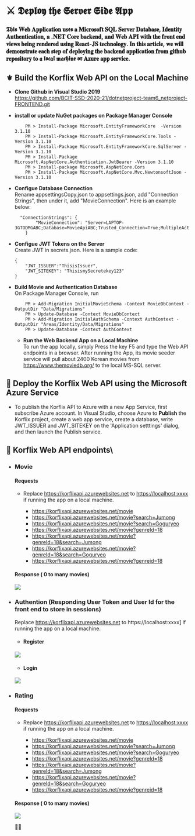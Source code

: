# ⚔️ 𝕯𝖊𝖕𝖑𝖔𝖞 𝖙𝖍𝖊 𝕾𝖊𝖗𝖛𝖊𝖗 𝕾𝖎𝖉𝖊 𝕬𝖕𝖕

### 𝕿𝖍𝖎𝖘 𝐖𝐞𝐛 𝐀𝐩𝐩𝐥𝐢𝐜𝐚𝐭𝐢𝐨𝐧 𝐮𝐬𝖊𝖘 𝐚 𝐌𝐢𝐜𝐫𝐨𝐬𝐨𝐟𝐭 𝐒𝐐𝐋 𝐒𝐞𝐫𝐯𝐞𝐫 𝐃𝐚𝐭𝐚𝐛𝐚𝐬𝐞, 𝐈𝐝𝐞𝐧𝐭𝐢𝐭𝐲 𝐀𝐮𝐭𝐡𝐞𝐧𝐭𝐢𝐜𝐚𝐭𝐢𝐨𝐧, 𝐚 .𝐍𝐄𝐓 𝐂𝐨𝐫𝐞 𝐛𝐚𝐜𝐤𝐞𝐧𝐝, 𝐚𝐧𝐝 𝐖𝐞𝐛 𝐀𝐏𝐈 𝐰𝐢𝐭𝐡 𝐭𝐡𝐞 𝐟𝐫𝐨𝐧𝐭 𝐞𝐧𝐝 𝐯𝐢𝐞𝐰𝐬 𝐛𝐞𝐢𝐧𝐠 𝐫𝐞𝐧𝐝𝐞𝐫𝐞𝐝 𝐮𝐬𝐢𝐧𝐠 𝐑𝐞𝐚𝐜𝐭-𝐉𝐒 𝐭𝐞𝐜𝐡𝐧𝐨𝐥𝐨𝐠𝐲. 𝐈𝐧 𝐭𝐡𝐢𝐬 𝐚𝐫𝐭𝐢𝐜𝐥𝐞, 𝐰𝐞 𝐰𝐢𝐥𝐥 𝐝𝐞𝐦𝐨𝐧𝐬𝐭𝐫𝐚𝐭𝐞 𝐞𝐚𝐜𝐡 𝐬𝐭𝐞𝐩 𝐨𝐟 𝐝𝐞𝐩𝐥𝐨𝐲𝐢𝐧𝐠 𝐭𝐡𝐞 𝐛𝐚𝐜𝐤𝐞𝐧𝐝 𝐚𝐩𝐩𝐥𝐢𝐜𝐚𝐭𝐢𝐨𝐧 𝐟𝐫𝐨𝐦 𝐠𝐢𝐭𝐡𝐮𝐛 𝐫𝐞𝐩𝐨𝐬𝐢𝐭𝐨𝐫𝐲 𝐭𝐨 𝖆 𝖑𝖔𝖈𝖆𝖑 𝖒𝖆𝖈𝖍𝖎𝖓𝖊 𝖔𝖗 𝐀𝐳𝐮𝐫𝐞 𝐚𝐩𝐩 𝐬𝐞𝐫𝐯𝐢𝐜𝐞.

## ⚜️ Build the Korflix Web API on the Local Machine

-   **Clone Github in Visual Studio 2019**\
    https://github.com/BCIT-SSD-2020-21/dotnetproject-team6_netproject-FRONTEND.git

-   **install or update NuGet packages on Package Manager Console**

    ```c-sharp
        PM > Install-Package Microsoft.EntityFrameworkCore  -Version 3.1.10
        PM > Install-Package Microsoft.EntityFrameworkCore.Tools -Version 3.1.10
        PM > Install-Package Microsoft.EntityFrameworkCore.SqlServer -Version 3.1.10
        PM > Install-Package Microsoft.AspNetCore.Authentication.JwtBearer -Version 3.1.10
        PM > Install-package Microsoft.AspNetCore.Cors
        PM > Install-Package Microsoft.AspNetCore.Mvc.NewtonsoftJson -Version 3.1.10
    ```

-   **Configue Database Connection**\
    Rename appsettingsCopy.json to appsettings.json, add "Connection Strings", then under it, add "MovieConnection". Here is an example below:
    ```c-sharp
      "ConnectionStrings": {
            "MovieConnection": "Server=LAPTOP-3GTODMGABC;Database=MovieApiABC;Trusted_Connection=True;MultipleActiveResultSets=true"
        }
    ```
-   **Configue JWT Tokens on the Server**\
    Create JWT in secrets.json. Here is a sample code:

    ```
    {
        "JWT_ISSUER":"ThisisIssuer",
        "JWT_SITEKEY": "ThisismySecretekey123"
    }
    ```

-   **Build Movie and Authentication Database**\
    On Package Manager Console, run
    ```
        PM > Add-Migration InitialMovieSchema -Context MovieDbContext -OutputDir "Data/Migrations"
        PM > Update-Database -Context MovieDbContext
        PM > Add-Migration InitialAuthSchema -Context AuthContext -OutputDir "Areas/Identity/Data/Migrations"
        PM > Update-Database -Context AuthContext
    ```
    -   **Run the Web Backend App on a Local Machine**\
        To run the app locally, simply Press the key F5 and type the Web API endpoints in a browser. After running the App, its movie seeder service will pull about 2400 Korean movies from https://www.themoviedb.org/ to the local MS-SQL server.

## 🔱 Deploy the Korflix Web API using the Microsoft Azure Service

-   To publish the Korflix API to Azure with a new App Service, first subscribe Azure account. In Visual Studio, choose Azure to **Publish** the Korflix project, create a web app service, create a database, write JWT_ISSUER and JWT_SITEKEY on the 'Application setttings' dialog, and then launch the Publish service.

## 🍁 Korflix Web API endpoints\

-   ### Movie

    #### Requests

    -   Replace https://korflixapi.azurewebsites.net to [https://localhost:xxxx](https://localhost:xxxx) if running the app on a local machine.

        -   https://korflixapi.azurewebsites.net/movie
        -   https://korflixapi.azurewebsites.net/movie?search=Jumong
        -   https://korflixapi.azurewebsites.net/movie?search=Goguryeo
        -   https://korflixapi.azurewebsites.net/movie?genreId=18
        -   https://korflixapi.azurewebsites.net/movie?genreId=18&search=Jumong
        -   https://korflixapi.azurewebsites.net/movie?genreId=18&search=Goguryeo
        -   https://korflixapi.azurewebsites.net/movie?genreid=18

    #### Response ( 0 to many movies)

    ![](https://i.imgur.com/kKd62Fy.png)

-   ### Authention (Responding User Token and User Id for the front end to store in sessions)

    Replace https://korflixapi.azurewebsites.net to https://localhost:xxxx] if running the app on a local machine.

    -   #### Register

    ![](https://i.imgur.com/riinuBW.png)

    -   #### Login

    ![](https://i.imgur.com/wQ7wxy3.png)

-   ### Rating

    #### Requests

    -   Replace https://korflixapi.azurewebsites.net to [https://localhost:xxxx](https://localhost:xxxx) if running the app on a local machine.

        -   https://korflixapi.azurewebsites.net/movie
        -   https://korflixapi.azurewebsites.net/movie?search=Jumong
        -   https://korflixapi.azurewebsites.net/movie?search=Goguryeo
        -   https://korflixapi.azurewebsites.net/movie?genreId=18
        -   https://korflixapi.azurewebsites.net/movie?genreId=18&search=Jumong
        -   https://korflixapi.azurewebsites.net/movie?genreId=18&search=Goguryeo
        -   https://korflixapi.azurewebsites.net/movie?genreid=18

    #### Response ( 0 to many movies)

    ![](https://i.imgur.com/kKd62Fy.png)

    🎼🍁
